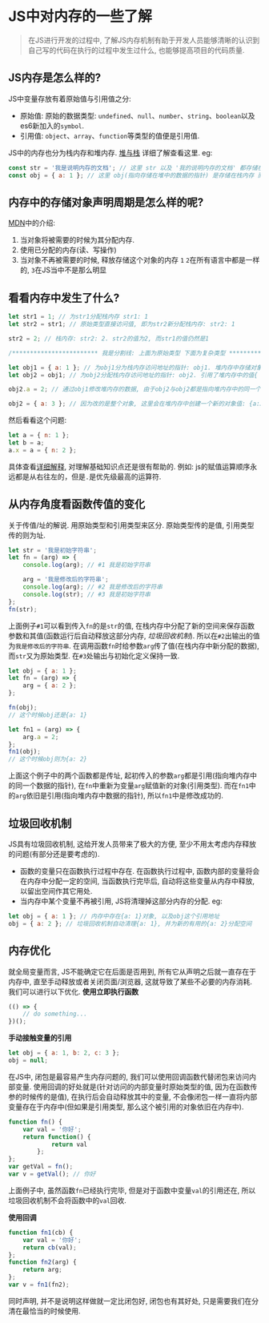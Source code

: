 # JS中对内存的一些了解
> 在JS进行开发的过程中, 了解JS内存机制有助于开发人员能够清晰的认识到自己写的代码在执行的过程中发生过什么, 也能够提高项目的代码质量.

## JS内存是怎么样的?
JS中变量存放有着原始值与引用值之分:
- 原始值: 原始的数据类型: `undefined`、`null`、`number`、`string`、`boolean`以及es6新加入的`symbol`.
- 引用值: `object`、`array`、`function`等类型的值便是引用值.

JS中的内存也分为栈内存和堆内存. [堆与栈](堆与栈.md) 详细了解查看这里.
eg:
```javascript
const str = '我是说明内存的文档'; // 这里 str 以及 '我的说明内存的文档' 都存储在栈内存当中
const obj = { a: 1 }; // 这里 obj(指向存储在堆中的数据的指针) 是存储在栈内存 而 { a: 1 } 则存储在堆当中
```

## 内存中的存储对象声明周期是怎么样的呢?
[MDN](https://developer.mozilla.org/zh-CN/docs/Web/JavaScript/Memory_Management)中的介绍:
1. 当对象将被需要的时候为其分配内存.
2. 使用已分配的内存(读、写操作)
3. 当对象不再被需要的时候, 释放存储这个对象的内存
`1` `2`在所有语言中都是一样的, `3`在JS当中不是那么明显

## 看看内存中发生了什么?
```javascript
let str1 = 1; // 为str1分配栈内存 str1: 1
let str2 = str1; // 原始类型直接访问值, 即为str2新分配栈内存: str2: 1

str2 = 2; // 栈内存: str2: 2. str2的值为2, 而str1的值仍然是1

/************************ 我是分割线: 上面为原始类型 下面为复杂类型 *******************************/

let obj1 = { a: 1 }; // 为obj1分为栈内存访问地址的指针: obj1. 堆内存中存储对象值: { a: 1 }
let obj2 = obj1; // 为obj2分配栈内存访问地址的指针: obj2. 引用了堆内存中的值{ a: 1 }

obj2.a = 2; // 通过obj1修改堆内存的数据, 由于obj2与obj2都是指向堆内存中的同一个数据的指针(也叫引用). 所以堆内存中的值{a: 1}修改为{a: 2} 即 obj1.a 为 2; obj2.a 也为 2; (这里它们是指向了堆内存中的同一个数据的不同指针)

obj2 = { a: 3 }; // 因为改的是整个对象, 这里会在堆内存中创建一个新的对象值: {a:3}, 而obj2引用的是这个新对象, 所以obj1.a 依旧为 2; 而obj2.a 则为 3了. (这里它们是指向了堆内存中的不同数据的不同的指针)
```
然后看看这个问题:
```javascript
let a = { n: 1 };
let b = a;
a.x = a = { n: 2 };
```
具体查看[详细解释](http://www.cnblogs.com/huaan011/p/4381703.html), 对理解基础知识点还是很有帮助的. 例如: js的赋值运算顺序永远都是从右往左的，但是`.`是优先级最高的运算符. 

## 从内存角度看函数传值的变化
关于传值/址的解说. 用原始类型和引用类型来区分. 原始类型传的是值, 引用类型传的则为址.
```javascript
let str = '我是初始字符串';
let fn = (arg) => {
    console.log(arg); // #1 我是初始字符串

    arg = '我是修改后的字符串';
    console.log(arg); // #2 我是修改后的字符串
    console.log(str); // #3 我是初始字符串
};
fn(str);
```
上面例子`#1`可以看到传入`fn`的是`str`的值, 在栈内存中分配了新的空间来保存函数参数和其值(函数运行后自动释放这部分内存, _垃圾回收机制_). 所以在`#2`出输出的值为`我是修改后的字符串`. 在调用函数`fn`时给参数`arg`传了值(在栈内存中新分配的数据), 而`str`又为原始类型. 在`#3`处输出与初始化定义保持一致.

```javascript
let obj = { a: 1 };
let fn = (arg) => {
    arg = { a: 2 };
};

fn(obj);
// 这个时候obj还是{a: 1}

let fn1 = (arg) => {
    arg.a = 2;
};
fn1(obj);
// 这个时候obj则为{a: 2}
```
上面这个例子中的两个函数都是传址, 起初传入的参数`arg`都是引用(指向堆内存中的同一个数据的指针), 在`fn`中重新为变量`arg`赋值新的对象(引用类型). 而在`fn1`中的`arg`依旧是引用(指向堆内存中数据的指针), 所以`fn1`中是修改成功的.

## 垃圾回收机制
JS具有垃圾回收机制, 这给开发人员带来了极大的方便, 至少不用太考虑内存释放的问题(有部分还是要考虑的).
- 函数的变量只在函数执行过程中存在. 在函数执行过程中, 函数内部的变量将会在内存中分配一定的空间, 当函数执行完毕后, 自动将这些变量从内存中释放, 以留出空间作其它用处. 
- 当内存中某个变量不再被引用, JS将清理掉这部分内存的分配. eg:
```javascript
let obj = { a: 1 }; // 内存中存在{a: 1}对象, 以及obj这个引用地址
obj = { a: 2 }; // 垃圾回收机制自动清理{a: 1}, 并为新的有用的{a: 2}分配空间
```

## 内存优化
就全局变量而言, JS不能确定它在后面是否用到, 所有它从声明之后就一直存在于内存中, 直至手动释放或者关闭页面/浏览器, 这就导致了某些不必要的内存消耗. 我们可以进行以下优化.
__使用立即执行函数__
```javascript
(() => {
    // do something...
})();
```
__手动接触变量的引用__
```javascript
let obj = { a: 1, b: 2, c: 3 };
obj = null;
```
在JS中, 闭包是最容易产生内存问题的, 我们可以使用回调函数代替闭包来访问内部变量. 使用回调的好处就是(针对访问的内部变量时原始类型的值, 因为在函数传参的时候传的是值), 在执行后会自动释放其中的变量, 不会像闭包一样一直将内部变量存在于内存中(但如果是引用类型, 那么这个被引用的对象依旧在内存中).
```javascript
function fn() {
    var val = '你好';
    return function() {
            return val
        };
};
var getVal = fn();
var v = getVal(); // 你好
```
上面例子中, 虽然函数`fn`已经执行完毕, 但是对于函数中变量`val`的引用还在, 所以垃圾回收机制不会将函数中的`val`回收.

__使用回调__
```javascript
function fn1(cb) {
    var val = '你好';
    return cb(val);
};
function fn2(arg) {
    return arg;
};
var v = fn1(fn2);
```
同时声明, 并不是说明这样做就一定比闭包好, 闭包也有其好处, 只是需要我们在分清在最恰当的时候使用.


